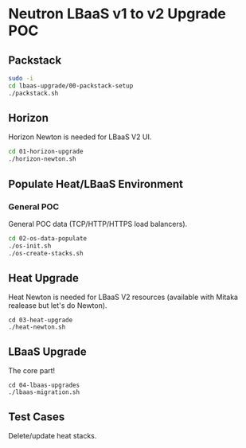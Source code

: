 # Neutron LBaaS v1 to v2 Upgrade POC

## Packstack

```bash
sudo -i
cd lbaas-upgrade/00-packstack-setup
./packstack.sh
```

## Horizon

Horizon Newton is needed for LBaaS V2 UI.

```bash
cd 01-horizon-upgrade
./horizon-newton.sh
```

## Populate Heat/LBaaS Environment

### General POC

General POC data (TCP/HTTP/HTTPS load balancers).

```bash
cd 02-os-data-populate
./os-init.sh
./os-create-stacks.sh
```

## Heat Upgrade

Heat Newton is needed for LBaaS V2 resources (available with Mitaka realease but let's do Newton).

```
cd 03-heat-upgrade
./heat-newton.sh
```

## LBaaS Upgrade

The core part!

```
cd 04-lbaas-upgrades
./lbaas-migration.sh
```

## Test Cases

Delete/update heat stacks.

